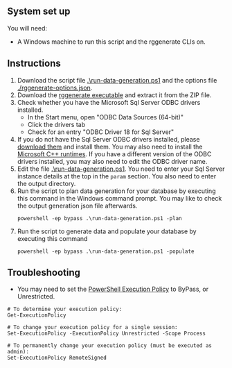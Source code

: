 ## System set up
You will need:
- A Windows machine to run this script and the rggenerate CLIs on.

## Instructions
1. Download the script file [.\run-data-generation.ps1](run-data-generation.ps1) and the options file [./rggenerate-options.json](rggenerate-options.json).
1. Download the [rggenerate executable](https://download.red-gate.com/EAP/RGGenerateWin64.zip) and extract it from the ZIP file.
1. Check whether you have the Microsoft Sql Server ODBC drivers installed.
   - In the Start menu, open "ODBC Data Sources (64-bit)"
   - Click the drivers tab
   - Check for an entry "ODBC Driver 18 for Sql Server"
1. If you do not have the Sql Server ODBC drivers installed, please [download them](https://learn.microsoft.com/en-us/sql/connect/odbc/download-odbc-driver-for-sql-server?view=sql-server-ver16) and install them. You may also need to install the [Microsoft C++ runtimes](https://aka.ms/vs/15/release/vc_redist.x64.exe). If you have a different version of the ODBC drivers installed, you may also need to edit the ODBC driver name.
1. Edit the file [.\run-data-generation.ps1](run-data-generation.ps1). You need to enter your Sql Server instance details at the top in the `param` section. You also need to enter the output directory.
1. Run the script to plan data generation for your database by executing this command in the Windows command prompt. You may like to check the output generation json file afterwards.
   ```
   powershell -ep bypass .\run-data-generation.ps1 -plan
   ```
1. Run the script to generate data and populate your database by executing this command
   ```
   powershell -ep bypass .\run-data-generation.ps1 -populate
   ```

## Troubleshooting
- You may need to set the [PowerShell Execution Policy](https://learn.microsoft.com/en-us/powershell/module/microsoft.powershell.core/about/about_execution_policies?view=powershell-7.4) to ByPass, or Unrestricted.

```
# To determine your execution policy:
Get-ExecutionPolicy

# To change your execution policy for a single session:
Set-ExecutionPolicy -ExecutionPolicy Unrestricted -Scope Process

# To permanently change your execution policy (must be executed as admin):
Set-ExecutionPolicy RemoteSigned
```
